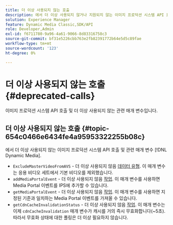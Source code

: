 ```yaml
---
title: 더 이상 사용되지 않는 호출
description: 에서 더 이상 사용되지 않거나 지원되지 않는 이미지 프로덕션 시스템 API 호출 및 관련 매개 변수 [!DNL Dynamic Media].
solution: Experience Manager
feature: Dynamic Media Classic,SDK/API
role: Developer,Admin
exl-id: f6711780-9a96-4a61-9066-8d83316758c3
source-git-commit: bf31e5226cbb763e2fb82391772b64e5d5c89fae
workflow-type: tm+mt
source-wordcount: '123'
ht-degree: 0%

---
```


# 더 이상 사용되지 않는 호출{#deprecated-calls}

이미지 프로덕션 시스템 API 호출 및 더 이상 사용되지 않는 관련 매개 변수입니다.

## 더 이상 사용되지 않는 호출 {#topic-654c0466e6434fe4a95953322255b08c}

에서 더 이상 사용되지 않는 이미지 프로덕션 시스템 API 호출 및 관련 매개 변수 [!DNL Dynamic Media].

* `ExcludeMasterVideoFromAVS` - 더 이상 사용되지 않음 [데이터 유형](/help/aem-ips-api/types/c-data-types/c-data-types.md). 이 매개 변수는 응용 비디오 세트에서 기본 비디오를 제외했습니다. <!-- Adobe is ending support for this parameter on September 1, 2022. -->
* `addMediaPortalEvent` - 더 이상 사용되지 않음 [작업](/help/aem-ips-api/operations/c-operations-intro/c-operations-intro.md). 이 매개 변수를 사용하면 Media Portal 이벤트를 IPS에 추가할 수 있습니다.
* `getMediaPortalEvent` - 더 이상 사용되지 않음 [작업](/help/aem-ips-api/operations/c-operations-intro/c-operations-intro.md). 이 매개 변수를 사용하면 지정된 기준과 일치하는 Media Portal 이벤트를 가져올 수 있습니다.
* `getCdnCacheInvalidationStatus` - 더 이상 사용되지 않음 [작업](/help/aem-ips-api/operations/c-operations-intro/c-operations-intro.md). 이 매개 변수는 이제 `cdnCacheInvalidation` 매개 변수가 캐시를 거의 즉시 무효화합니다(~5초). 따라서 무효화 상태에 대한 폴링은 더 이상 필요하지 않습니다.
